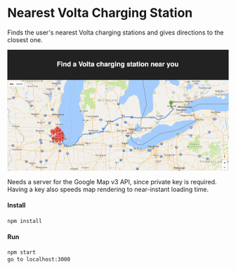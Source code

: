 # Nearest Volta Charging Station

Finds the user's nearest Volta charging stations and gives directions to the closest one.

![ScreenShot](https://github.com/ZhengRaymond/Nearest_volta_station/blob/master/ScreenShot.png)


Needs a server for the Google Map v3 API, since private key is required. Having a key also speeds map rendering to near-instant loading time.

#### Install
```
npm install
```

#### Run
```
npm start
go to localhost:3000
```
